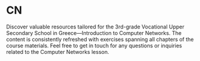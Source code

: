 # CN
Discover valuable resources tailored for the 3rd-grade Vocational Upper Secondary School in Greece—Introduction to Computer Networks. The content is consistently refreshed with exercises spanning all chapters of the course materials. Feel free to get in touch for any questions or inquiries related to the Computer Networks lesson.
